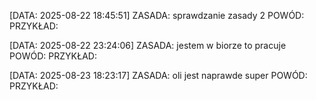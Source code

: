

\[DATA: 2025-08-22 18:45:51]
ZASADA: sprawdzanie zasady 2
POWÓD:
PRZYKŁAD:


[DATA: 2025-08-22 23:24:06]
ZASADA: jestem w biorze to pracuje
POWÓD:
PRZYKŁAD:

[DATA: 2025-08-23 18:23:17]
ZASADA: oli jest naprawde super
POWÓD:
PRZYKŁAD:
